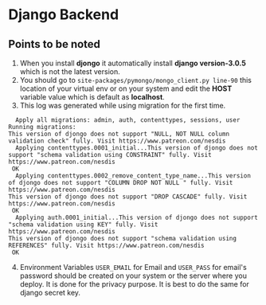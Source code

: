 # Django Backend

## Points to be noted
1.  When you install **djongo** it automatically install **django version-3.0.5** which is not the latest version.
2. You should go to `site-packages/pymongo/mongo_client.py line-90` this location of your virtual env or on your system and edit the **HOST** variable value which is default as **localhost**.
3. This log was generated while using migration for the first time.
```Operations to perform:
  Apply all migrations: admin, auth, contenttypes, sessions, user
Running migrations:
This version of djongo does not support "NULL, NOT NULL column validation check" fully. Visit https://www.patreon.com/nesdis
  Applying contenttypes.0001_initial...This version of djongo does not support "schema validation using CONSTRAINT" fully. Visit https://www.patreon.com/nesdis
 OK
  Applying contenttypes.0002_remove_content_type_name...This version of djongo does not support "COLUMN DROP NOT NULL " fully. Visit https://www.patreon.com/nesdis
This version of djongo does not support "DROP CASCADE" fully. Visit https://www.patreon.com/nesdis
 OK
  Applying auth.0001_initial...This version of djongo does not support "schema validation using KEY" fully. Visit https://www.patreon.com/nesdis
This version of djongo does not support "schema validation using REFERENCES" fully. Visit https://www.patreon.com/nesdis
 OK
 ```

4. Environment Variables `USER_EMAIL` for Email and `USER_PASS` for email's password should be created on your system or the server where you deploy. It is done for the privacy purpose. It is best to do the same for django secret key.